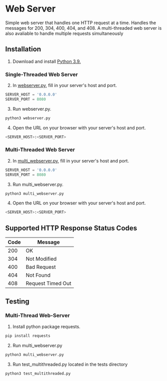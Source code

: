 # Web Server
Simple web server that handles one HTTP request at a time.
Handles the messages for 200, 304, 400, 404, and 408.
A multi-threaded web server is also avaliable to handle multiple requests simultaneously

## Installation
1. Download and install [Python 3.9.](https://www.python.org/downloads/release/python-392/)
### Single-Threaded Web Server
2. In [webserver.py](https://github.com/Tooo/web-server/blob/main/webserver.py), 
   fill in your server's host and port.
```python
SERVER_HOST = '0.0.0.0'
SERVER_PORT = 8080
```
3. Run webserver.py.
```bash
python3 webserver.py
```
4. Open the URL on your browser with your server's host and port.
```bash
<SERVER_HOST>:<SERVER_PORT>
```

### Multi-Threaded Web Server
2. In [multi_webserver.py](https://github.com/Tooo/web-server/blob/main/multi_webserver.py), 
   fill in your server's host and port.
```python
SERVER_HOST = '0.0.0.0'
SERVER_PORT = 8080
```
3. Run multi_webserver.py.
```bash
python3 multi_webserver.py
```
4. Open the URL on your browser with your server's host and port.
```bash
<SERVER_HOST>:<SERVER_PORT>
```

## Supported HTTP Response Status Codes
| Code | Message |
| ---- | --------|
| 200 | OK |
| 304 | Not Modified |
| 400 | Bad Request |
| 404 | Not Found |
| 408 | Request Timed Out |

## Testing
### Multi-Thread Web-Server
1. Install python package requests.
```bash
pip install requests
```   
2. Run multi_webserver.py
```bash
python3 multi_webserver.py
```
3. Run test_multithreaded.py located in the tests directory
```bash
python3 test_multithreaded.py
```